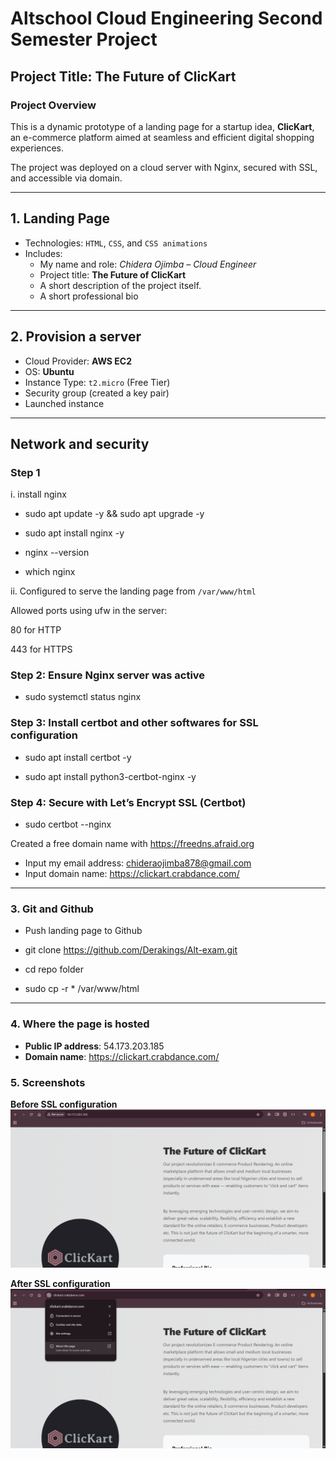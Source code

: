#  Altschool Cloud Engineering Second Semester Project

##  Project Title: **The Future of ClicKart**



###  Project Overview
This is a dynamic prototype of a landing page for a startup idea, **ClicKart**, an e-commerce platform aimed at seamless and efficient digital shopping experiences.

The project was deployed on a cloud server with Nginx, secured with SSL, and accessible via domain.

---

## 1. Landing Page

- Technologies: `HTML`, `CSS`, and `CSS animations`
- Includes:
  - My name and role: *Chidera Ojimba – Cloud Engineer*
  - Project title: **The Future of ClicKart**
  - A short description of the project itself.
  - A short professional bio
 ---

## 2.  Provision a server

- Cloud Provider: **AWS EC2**
- OS: **Ubuntu**
- Instance Type: `t2.micro` (Free Tier)
- Security group (created a key pair)
- Launched instance

---

## Network and security

### Step 1 

i. install nginx

- sudo apt update -y && sudo apt upgrade -y

- sudo apt install nginx -y

- nginx --version

- which nginx

ii. Configured to serve the landing page from  `/var/www/html`

Allowed ports using ufw in the server:

80 for HTTP

443 for HTTPS




### Step 2: Ensure Nginx server was active

- sudo systemctl status nginx


### Step 3: Install certbot and other softwares for SSL configuration
- sudo apt install certbot -y

- sudo apt install python3-certbot-nginx -y

### Step 4: Secure with Let’s Encrypt SSL (Certbot)

- sudo certbot --nginx

Created a free domain name with https://freedns.afraid.org

- Input my email address: chideraojimba878@gmail.com
- Input domain name: https://clickart.crabdance.com/


---

### 3.  Git and Github

- Push landing page to Github

- git clone https://github.com/Derakings/Alt-exam.git
- cd repo folder
- sudo cp -r * /var/www/html

---
### 4. Where the page is hosted
- **Public IP address**: 54.173.203.185
- **Domain name**: https://clickart.crabdance.com/


### 5. Screenshots 


 **Before SSL configuration**
![before](assets\before.png)
  
**After SSL configuration**
![After](assets\after.png)














